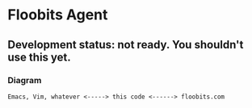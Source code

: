 # Floobits Agent

## Development status: not ready. You shouldn't use this yet.

### Diagram

    Emacs, Vim, whatever <-----> this code <------> floobits.com
